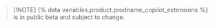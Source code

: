 > [!NOTE] {% data variables.product.prodname_copilot_extensions %} is in public beta and subject to change.
